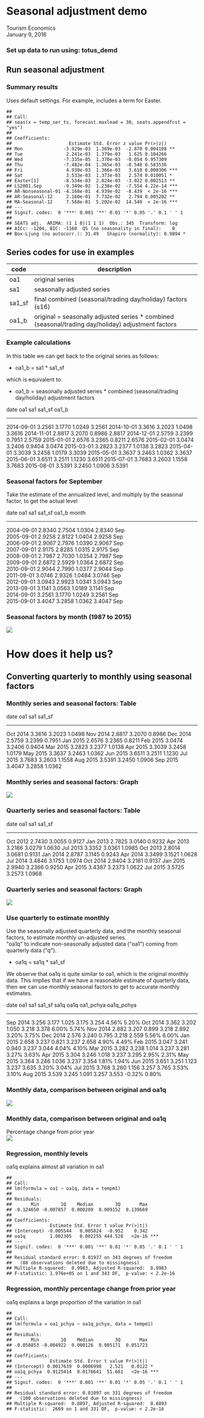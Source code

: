 # Seasonal adjustment demo
Tourism Economics  
January 9, 2016  










### Set up data to run using: totus_demd

  
## Run seasonal adjustment
### Summary results  
Uses default settings. For example, includes a term for Easter.

```
## 
## Call:
## seas(x = temp_ser_ts, forecast.maxlead = 30, seats.appendfcst = "yes")
## 
## Coefficients:
##                     Estimate Std. Error z value Pr(>|z|)    
## Mon               -3.929e-03  1.369e-03  -2.870 0.004108 ** 
## Tue                2.241e-03  1.379e-03   1.625 0.104266    
## Wed               -7.335e-05  1.370e-03  -0.054 0.957309    
## Thu               -7.482e-04  1.365e-03  -0.548 0.583536    
## Fri                4.930e-03  1.366e-03   3.610 0.000306 ***
## Sat                3.533e-03  1.373e-03   2.574 0.010051 *  
## Easter[1]         -8.534e-03  2.824e-03  -3.022 0.002513 ** 
## LS2001.Sep        -9.349e-02  1.238e-02  -7.554 4.22e-14 ***
## AR-Nonseasonal-01 -4.168e-01  4.939e-02  -8.439  < 2e-16 ***
## AR-Seasonal-12     2.160e-01  7.732e-02   2.794 0.005202 ** 
## MA-Seasonal-12     7.568e-01  5.202e-02  14.549  < 2e-16 ***
## ---
## Signif. codes:  0 '***' 0.001 '**' 0.01 '*' 0.05 '.' 0.1 ' ' 1
## 
## SEATS adj.  ARIMA: (1 1 0)(1 1 1)  Obs.: 345  Transform: log
## AICc: -1204, BIC: -1160  QS (no seasonality in final):    0  
## Box-Ljung (no autocorr.): 31.49   Shapiro (normality): 0.9894 *
```




## Series codes for use in examples

code | description
-----|----------------------
oa1 | original series  
sa1 | seasonally adjusted series  
sa1_sf | final combined (seasonal/trading day/holiday) factors (s16)  
oa1_b | original = seasonally adjusted series \* combined (seasonal/trading day/holiday) adjustment factors

### Example calculations
In this table we can get back to the original series as follows:  

- oa1_b = sa1 \* sa1_sf  
  
which is equivalent to:  
  
- oa1_b = seasonally adjusted series \* combined (seasonal/trading day/holiday) adjustment factors
  
  

date             oa1      sa1   sa1_sf    oa1_b
-----------  -------  -------  -------  -------
2014-09-01    3.2561   3.1770   1.0249   3.2561
2014-10-01    3.3616   3.2023   1.0498   3.3616
2014-11-01    2.8817   3.2070   0.8986   2.8817
2014-12-01    2.5759   3.2399   0.7951   2.5759
2015-01-01    2.6576   3.2365   0.8211   2.6576
2015-02-01    3.0474   3.2406   0.9404   3.0474
2015-03-01    3.2823   3.2377   1.0138   3.2823
2015-04-01    3.3039   3.2458   1.0179   3.3039
2015-05-01    3.3637   3.2463   1.0362   3.3637
2015-06-01    3.6511   3.2511   1.1230   3.6511
2015-07-01    3.7683   3.2603   1.1558   3.7683
2015-08-01    3.5391   3.2450   1.0906   3.5391




### Seasonal factors for September
Take the estimate of the annualized level, and multiply by the seasonal factor, to get the actual level

date             oa1      sa1   sa1_sf    oa1_b  month 
-----------  -------  -------  -------  -------  ------
2004-09-01    2.8340   2.7504   1.0304   2.8340  Sep   
2005-09-01    2.9258   2.8122   1.0404   2.9258  Sep   
2006-09-01    2.9067   2.7976   1.0390   2.9067  Sep   
2007-09-01    2.9175   2.8285   1.0315   2.9175  Sep   
2008-09-01    2.7987   2.7030   1.0354   2.7987  Sep   
2009-09-01    2.6872   2.5929   1.0364   2.6872  Sep   
2010-09-01    2.9044   2.7990   1.0377   2.9044  Sep   
2011-09-01    3.0746   2.9326   1.0484   3.0746  Sep   
2012-09-01    3.0943   2.9923   1.0341   3.0943  Sep   
2013-09-01    3.1141   3.0563   1.0189   3.1141  Sep   
2014-09-01    3.2561   3.1770   1.0249   3.2561  Sep   
2015-09-01    3.4047   3.2858   1.0362   3.4047  Sep   


### Seasonal factors by month (1987 to 2015)
![](../output_data/figure_exp_seasonal_short/fig-unnamed-chunk-9-1.png) 

# How does it help us?  

## Converting quarterly to monthly using seasonal factors




### Monthly series and seasonal factors: Table  


date           oa1      sa1   sa1_sf
---------  -------  -------  -------
Oct 2014    3.3616   3.2023   1.0498
Nov 2014    2.8817   3.2070   0.8986
Dec 2014    2.5759   3.2399   0.7951
Jan 2015    2.6576   3.2365   0.8211
Feb 2015    3.0474   3.2406   0.9404
Mar 2015    3.2823   3.2377   1.0138
Apr 2015    3.3039   3.2458   1.0179
May 2015    3.3637   3.2463   1.0362
Jun 2015    3.6511   3.2511   1.1230
Jul 2015    3.7683   3.2603   1.1558
Aug 2015    3.5391   3.2450   1.0906
Sep 2015    3.4047   3.2858   1.0362

### Monthly series and seasonal factors: Graph  
![](../output_data/figure_exp_seasonal_short/fig-unnamed-chunk-12-1.png) 


### Quarterly series and seasonal factors: Table  
  

date           oa1      sa1   sa1_sf
---------  -------  -------  -------
Oct 2012    2.7430   3.0055   0.9127
Jan 2013    2.7825   3.0140   0.9232
Apr 2013    3.2186   3.0279   1.0630
Jul 2013    3.3352   3.0361   1.0985
Oct 2013    2.8014   3.0681   0.9131
Jan 2014    2.8787   3.1145   0.9243
Apr 2014    3.3499   3.1521   1.0628
Jul 2014    3.4846   3.1753   1.0974
Oct 2014    2.9404   3.2181   0.9137
Jan 2015    2.9940   3.2366   0.9250
Apr 2015    3.4387   3.2373   1.0622
Jul 2015    3.5725   3.2573   1.0968

### Quarterly series and seasonal factors: Graph 
  
![](../output_data/figure_exp_seasonal_short/fig-unnamed-chunk-14-1.png) 


### Use quarterly to estimate monthly

Use the seasonally adjusted quarterly data, and the monthly seasonal factors, to estimate monthly un-adjusted series.  
"oa1q" to indicate non-seasonally adjusted data ("oa1") coming from quarterly data ("q").  
  
- oa1q = sa1q * sa1_sf
  
We observe that oa1q is quite similar to oa1, which is the original monthly data. This implies that if we have a reasonable estimate of quarterly data, then we can use monthly seasonal factors to get to accurate monthly estimates.

date          oa1     sa1   sa1_sf    sa1q    oa1q   oa1_pchya   oa1q_pchya
---------  ------  ------  -------  ------  ------  ----------  -----------
Sep 2014    3.256   3.177    1.025   3.175   3.254       4.56%        5.20%
Oct 2014    3.362   3.202    1.050   3.218   3.378       6.00%        5.74%
Nov 2014    2.882   3.207    0.899   3.218   2.892       3.20%        3.75%
Dec 2014    2.576   3.240    0.795   3.218   2.559       5.56%        6.00%
Jan 2015    2.658   3.237    0.821   3.237   2.658       4.90%        4.49%
Feb 2015    3.047   3.241    0.940   3.237   3.044       4.04%        4.10%
Mar 2015    3.282   3.238    1.014   3.237   3.281       3.27%        3.63%
Apr 2015    3.304   3.246    1.018   3.237   3.295       2.95%        2.31%
May 2015    3.364   3.246    1.036   3.237   3.354       1.81%        1.94%
Jun 2015    3.651   3.251    1.123   3.237   3.635       3.20%        3.04%
Jul 2015    3.768   3.260    1.156   3.257   3.765       3.53%        3.10%
Aug 2015    3.539   3.245    1.091   3.257   3.553      -0.32%        0.80%

### Monthly data, comparison between original and oa1q
![](../output_data/figure_exp_seasonal_short/fig-unnamed-chunk-16-1.png) 

### Monthly data, comparison between original and oa1q
Percentage change from prior year  
![](../output_data/figure_exp_seasonal_short/fig-unnamed-chunk-17-1.png) 

### Regression, monthly levels  
oa1q explains almost all variation in oa1

```
## 
## Call:
## lm(formula = oa1 ~ oa1q, data = tempm1)
## 
## Residuals:
##       Min        1Q    Median        3Q       Max 
## -0.124650 -0.007857  0.000209  0.009152  0.139669 
## 
## Coefficients:
##              Estimate Std. Error t value Pr(>|t|)    
## (Intercept) -0.005544   0.005824  -0.952    0.342    
## oa1q         1.002305   0.002255 444.528   <2e-16 ***
## ---
## Signif. codes:  0 '***' 0.001 '**' 0.01 '*' 0.05 '.' 0.1 ' ' 1
## 
## Residual standard error: 0.01937 on 343 degrees of freedom
##   (88 observations deleted due to missingness)
## Multiple R-squared:  0.9983,	Adjusted R-squared:  0.9983 
## F-statistic: 1.976e+05 on 1 and 343 DF,  p-value: < 2.2e-16
```


### Regression, monthly percentage change from prior year  
oa1q explains a large proportion of the variation in oa1

```
## 
## Call:
## lm(formula = oa1_pchya ~ oa1q_pchya, data = tempm1)
## 
## Residuals:
##       Min        1Q    Median        3Q       Max 
## -0.058853 -0.004922  0.000126  0.005171  0.051723 
## 
## Coefficients:
##              Estimate Std. Error t value Pr(>|t|)    
## (Intercept) 0.0017639  0.0006998   2.521   0.0122 *  
## oa1q_pchya  0.9125414  0.0176641  51.661   <2e-16 ***
## ---
## Signif. codes:  0 '***' 0.001 '**' 0.01 '*' 0.05 '.' 0.1 ' ' 1
## 
## Residual standard error: 0.01097 on 331 degrees of freedom
##   (100 observations deleted due to missingness)
## Multiple R-squared:  0.8897,	Adjusted R-squared:  0.8893 
## F-statistic:  2669 on 1 and 331 DF,  p-value: < 2.2e-16
```

